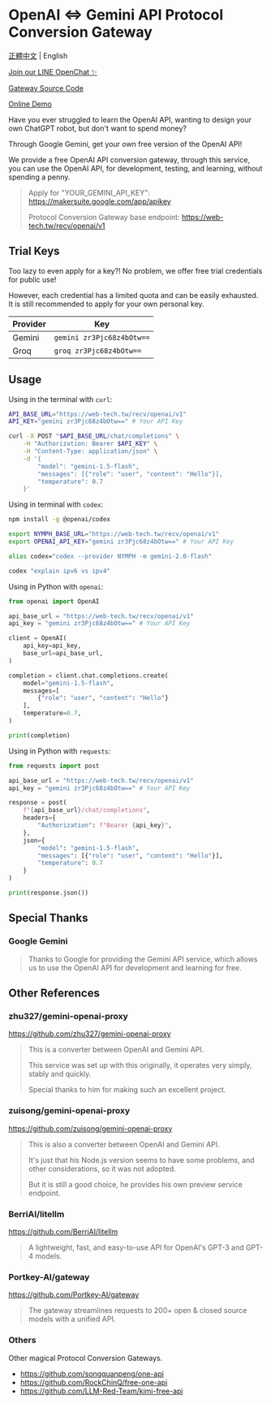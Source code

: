 # OpenAI <=> Gemini API Protocol Conversion Gateway

[正體中文](README.zh-TW.md) | English

[Join our LINE OpenChat ✨](https://web-tech.tw/ai)

[Gateway Source Code](https://github.com/ai-tech-tw/ironnect)

[Online Demo](https://ai.web-tech.tw/openai)

Have you ever struggled to learn the OpenAI API,
wanting to design your own ChatGPT robot,
but don't want to spend money?

Through Google Gemini,
get your own free version of the OpenAI API!

We provide a free OpenAI API conversion gateway,
through this service, you can use the OpenAI API,
for development, testing, and learning, without spending a penny.

> Apply for "YOUR_GEMINI_API_KEY": <https://makersuite.google.com/app/apikey>
>
> Protocol Conversion Gateway base endpoint: <https://web-tech.tw/recv/openai/v1>

## Trial Keys

Too lazy to even apply for a key?!
No problem, we offer free trial credentials for public use!

However, each credential has a limited quota and can be easily exhausted.
It is still recommended to apply for your own personal key.

| Provider | Key                       |
| -------- | ------------------------- |
| Gemini   | `gemini zr3Pjc68z4bOtw==` |
| Groq     | `groq zr3Pjc68z4bOtw==`   |

## Usage

Using in the terminal with `curl`:

```sh
API_BASE_URL="https://web-tech.tw/recv/openai/v1"
API_KEY="gemini zr3Pjc68z4bOtw==" # Your API Key

curl -X POST "$API_BASE_URL/chat/completions" \
    -H "Authorization: Bearer $API_KEY" \
    -H "Content-Type: application/json" \
    -d '{
        "model": "gemini-1.5-flash",
        "messages": [{"role": "user", "content": "Hello"}],
        "temperature": 0.7
    }'
```

Using in terminal with `codex`:

```sh
npm install -g @openai/codex

export NYMPH_BASE_URL="https://web-tech.tw/recv/openai/v1"
export OPENAI_API_KEY="gemini zr3Pjc68z4bOtw==" # Your API Key

alias codex="codex --provider NYMPH -m gemini-2.0-flash"

codex "explain ipv6 vs ipv4"
```

Using in Python with `openai`:

```python
from openai import OpenAI

api_base_url = "https://web-tech.tw/recv/openai/v1"
api_key = "gemini zr3Pjc68z4bOtw==" # Your API Key

client = OpenAI(
    api_key=api_key,
    base_url=api_base_url,
)

completion = client.chat.completions.create(
    model="gemini-1.5-flash",
    messages=[
        {"role": "user", "content": "Hello"}
    ],
    temperature=0.7,
)

print(completion)
```

Using in Python with `requests`:

```python
from requests import post

api_base_url = "https://web-tech.tw/recv/openai/v1"
api_key = "gemini zr3Pjc68z4bOtw==" # Your API Key

response = post(
    f"{api_base_url}/chat/completions",
    headers={
        "Authorization": f"Bearer {api_key}",
    },
    json={
        "model": "gemini-1.5-flash",
        "messages": [{"role": "user", "content": "Hello"}],
        "temperature": 0.7
    }
)

print(response.json())
```

## Special Thanks

### Google Gemini

> Thanks to Google for providing the Gemini API service,
> which allows us to use the OpenAI API for development and learning for free.

## Other References

### zhu327/gemini-openai-proxy

<https://github.com/zhu327/gemini-openai-proxy>

> This is a converter between OpenAI and Gemini API.
>
> This service was set up with this originally,
> it operates very simply, stably and quickly.
>
> Special thanks to him for making such an excellent project.

### zuisong/gemini-openai-proxy

<https://github.com/zuisong/gemini-openai-proxy>

> This is also a converter between OpenAI and Gemini API.
>
> It's just that his Node.js version seems to have some problems,
> and other considerations, so it was not adopted.
>
> But it is still a good choice, he provides his own preview service endpoint.

### BerriAI/litellm

<https://github.com/BerriAI/litellm>

> A lightweight, fast, and easy-to-use API for OpenAI's GPT-3 and GPT-4 models.

### Portkey-AI/gateway

<https://github.com/Portkey-AI/gateway>

> The gateway streamlines requests to 200+ open & closed source models with a unified API.

### Others

Other magical Protocol Conversion Gateways.

- <https://github.com/songquanpeng/one-api>
- <https://github.com/RockChinQ/free-one-api>
- <https://github.com/LLM-Red-Team/kimi-free-api>
